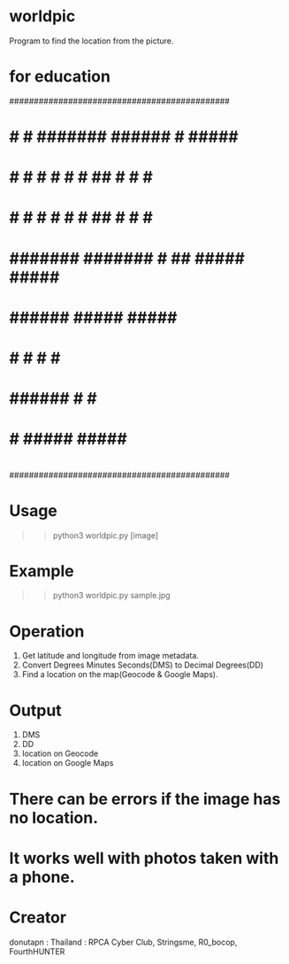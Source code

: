 # worldpic
Program to find the location from the picture.
# for education

#############################################
#                                           #
#  #     #  #######  ######  #      #####   #
#  #  #  #  #     #  #   ##  #      #    #  #
#  #  #  #  #     #  # ##    #      #    #  #
#  #######  #######  #   ##  #####  #####   #
#                                           #
#           ######   #####   #####          #
#           #     #    #    #               #
#           ######     #    #               #
#           #        #####   #####          #
#                                           #
#############################################

# Usage
>> python3 worldpic.py [image]

# Example
>> python3 worldpic.py sample.jpg

# Operation
1. Get latitude and longitude from image metadata.
2. Convert Degrees Minutes Seconds(DMS) to Decimal Degrees(DD)
3. Find a location on the map(Geocode & Google Maps).

# Output
1. DMS
2. DD
3. location on Geocode
4. location on Google Maps

# There can be errors if the image has no location.
# It works well with photos taken with a phone.

# Creator
donutapn : Thailand : RPCA Cyber Club, Stringsme, R0_bocop, FourthHUNTER
